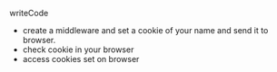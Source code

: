 writeCode

- create a middleware and set a cookie of your name and send it to browser.
- check cookie in your browser
- access cookies set on browser
